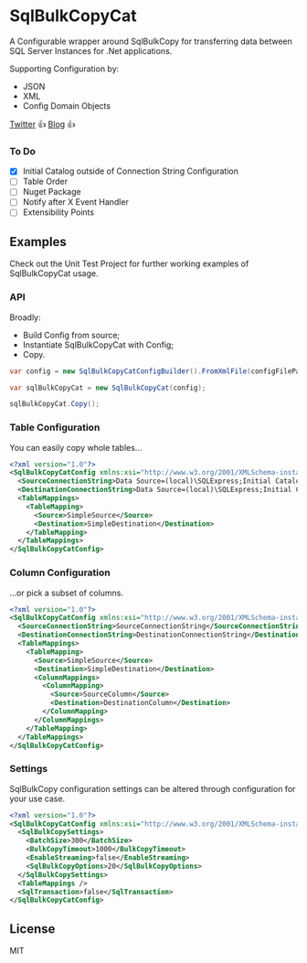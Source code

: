 # SqlBulkCopyCat

A Configurable wrapper around SqlBulkCopy for transferring data between SQL Server Instances for .Net applications.

Supporting Configuration by:
- JSON
- XML
- Config Domain Objects

[Twitter](https://twitter.com/mikechilds88) :+1:
[Blog](http://mjcdev.co.uk) :+1:

### To Do

- [X] Initial Catalog outside of Connection String Configuration
- [ ] Table Order
- [ ] Nuget Package
- [ ] Notify after X Event Handler
- [ ] Extensibility Points

## Examples

Check out the Unit Test Project for further working examples of SqlBulkCopyCat usage.

### API

Broadly:
- Build Config from source;
- Instantiate SqlBulkCopyCat with Config;
- Copy.

```csharp
var config = new SqlBulkCopyCatConfigBuilder().FromXmlFile(configFilePath);

var sqlBulkCopyCat = new SqlBulkCopyCat(config);

sqlBulkCopyCat.Copy();
```

### Table Configuration

You can easily copy whole tables...

```xml
<?xml version="1.0"?>
<SqlBulkCopyCatConfig xmlns:xsi="http://www.w3.org/2001/XMLSchema-instance" xmlns:xsd="http://www.w3.org/2001/XMLSchema">
  <SourceConnectionString>Data Source=(local)\SQLExpress;Initial Catalog=BulkCopyCatSource;Integrated Security=True</SourceConnectionString>
  <DestinationConnectionString>Data Source=(local)\SQLExpress;Initial Catalog=BulkCopyCatDestination;Integrated Security=True</DestinationConnectionString>
  <TableMappings>
    <TableMapping>
      <Source>SimpleSource</Source>
      <Destination>SimpleDestination</Destination>
    </TableMapping>
  </TableMappings>
</SqlBulkCopyCatConfig>
```

### Column Configuration

...or pick a subset of columns.

```xml
<?xml version="1.0"?>
<SqlBulkCopyCatConfig xmlns:xsi="http://www.w3.org/2001/XMLSchema-instance" xmlns:xsd="http://www.w3.org/2001/XMLSchema">
  <SourceConnectionString>SourceConnectionString</SourceConnectionString>
  <DestinationConnectionString>DestinationConnectionString</DestinationConnectionString>
  <TableMappings>
    <TableMapping>
      <Source>SimpleSource</Source>
      <Destination>SimpleDestination</Destination>
      <ColumnMappings>
        <ColumnMapping>
          <Source>SourceColumn</Source>
          <Destination>DestinationColumn</Destination>
        </ColumnMapping>
      </ColumnMappings>
    </TableMapping>
  </TableMappings>
</SqlBulkCopyCatConfig>
```

### Settings

SqlBulkCopy configuration settings can be altered through configuration for your use case.

```xml
<?xml version="1.0"?>
<SqlBulkCopyCatConfig xmlns:xsi="http://www.w3.org/2001/XMLSchema-instance" xmlns:xsd="http://www.w3.org/2001/XMLSchema">
  <SqlBulkCopySettings>
    <BatchSize>300</BatchSize>
    <BulkCopyTimeout>1000</BulkCopyTimeout>
    <EnableStreaming>false</EnableStreaming>
    <SqlBulkCopyOptions>20</SqlBulkCopyOptions>
  </SqlBulkCopySettings>
  <TableMappings />
  <SqlTransaction>false</SqlTransaction>
</SqlBulkCopyCatConfig>
```

## License

MIT
